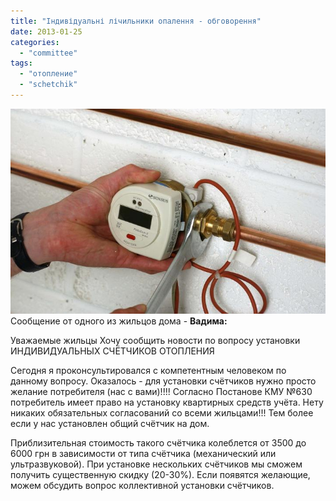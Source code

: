 ```yaml
---
title: "Індивідуальні лічильники опалення - обговорення"
date: 2013-01-25
categories: 
  - "committee"
tags: 
  - "отопление"
  - "schetchik"
---
```


[![](/wp-content/uploads/2013/01/1348077011_l01_004_02.jpg)](/wp-content/uploads/2013/01/1348077011_l01_004_02.jpg)Сообщение от одного из жильцов дома - **Вадима:**

Уважаемые жильцы Хочу сообщить новости по вопросу установки ИНДИВИДУАЛЬНЫХ СЧЁТЧИКОВ ОТОПЛЕНИЯ

Сегодня я проконсультировался с компетентным человеком по данному вопросу. Оказалось - для установки счётчиков нужно просто желание потребителя (нас с вами)!!!! Согласно Постанове КМУ №630 потребитель имеет право на установку квартирных средств учёта. Нету никаких обязательных согласований со всеми жильцами!!! Тем более если у нас установлен общий счётчик на дом.

Приблизительная стоимость такого счётчика колеблется от 3500 до 6000 грн в зависимости от типа счётчика (механический или ультразвуковой). При установке нескольких счётчиков мы сможем получить существенную скидку (20-30%). Если появятся желающие, можем обсудить вопрос коллективной установки счётчиков.

<!--more Комментировать здесь -->
